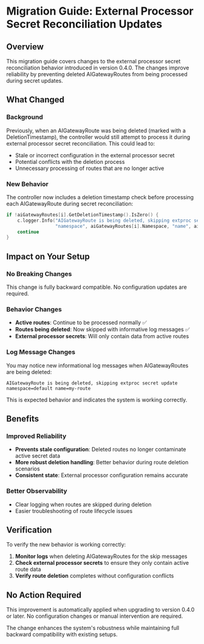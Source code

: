 # Migration Guide: External Processor Secret Reconciliation Updates

## Overview

This migration guide covers changes to the external processor secret reconciliation behavior introduced in version 0.4.0. The changes improve reliability by preventing deleted AIGatewayRoutes from being processed during secret updates.

## What Changed

### Background

Previously, when an AIGatewayRoute was being deleted (marked with a DeletionTimestamp), the controller would still attempt to process it during external processor secret reconciliation. This could lead to:

- Stale or incorrect configuration in the external processor secret
- Potential conflicts with the deletion process
- Unnecessary processing of routes that are no longer active

### New Behavior

The controller now includes a deletion timestamp check before processing each AIGatewayRoute during secret reconciliation:

```go
if !aiGatewayRoutes[i].GetDeletionTimestamp().IsZero() {
    c.logger.Info("AIGatewayRoute is being deleted, skipping extproc secret update", 
                  "namespace", aiGatewayRoutes[i].Namespace, "name", aiGatewayRoutes[i].Name)
    continue
}
```

## Impact on Your Setup

### No Breaking Changes

This change is fully backward compatible. No configuration updates are required.

### Behavior Changes

- **Active routes**: Continue to be processed normally ✅
- **Routes being deleted**: Now skipped with informative log messages ✅
- **External processor secrets**: Will only contain data from active routes

### Log Message Changes

You may notice new informational log messages when AIGatewayRoutes are being deleted:

```
AIGatewayRoute is being deleted, skipping extproc secret update namespace=default name=my-route
```

This is expected behavior and indicates the system is working correctly.

## Benefits

### Improved Reliability

- **Prevents stale configuration**: Deleted routes no longer contaminate active secret data
- **More robust deletion handling**: Better behavior during route deletion scenarios
- **Consistent state**: External processor configuration remains accurate

### Better Observability

- Clear logging when routes are skipped during deletion
- Easier troubleshooting of route lifecycle issues

## Verification

To verify the new behavior is working correctly:

1. **Monitor logs** when deleting AIGatewayRoutes for the skip messages
2. **Check external processor secrets** to ensure they only contain active route data
3. **Verify route deletion** completes without configuration conflicts

## No Action Required

This improvement is automatically applied when upgrading to version 0.4.0 or later. No configuration changes or manual intervention are required.

The change enhances the system's robustness while maintaining full backward compatibility with existing setups.